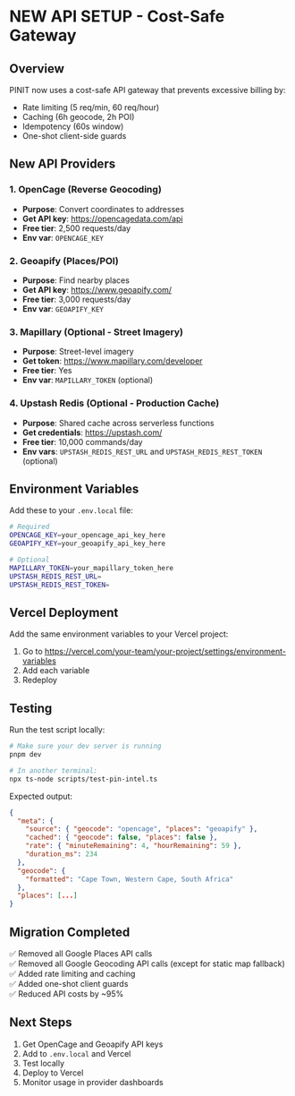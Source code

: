 # NEW API SETUP - Cost-Safe Gateway

## Overview
PINIT now uses a cost-safe API gateway that prevents excessive billing by:
- Rate limiting (5 req/min, 60 req/hour)
- Caching (6h geocode, 2h POI)
- Idempotency (60s window)
- One-shot client-side guards

## New API Providers

### 1. OpenCage (Reverse Geocoding)
- **Purpose**: Convert coordinates to addresses
- **Get API key**: https://opencagedata.com/api
- **Free tier**: 2,500 requests/day
- **Env var**: `OPENCAGE_KEY`

### 2. Geoapify (Places/POI)
- **Purpose**: Find nearby places
- **Get API key**: https://www.geoapify.com/
- **Free tier**: 3,000 requests/day
- **Env var**: `GEOAPIFY_KEY`

### 3. Mapillary (Optional - Street Imagery)
- **Purpose**: Street-level imagery
- **Get token**: https://www.mapillary.com/developer
- **Free tier**: Yes
- **Env var**: `MAPILLARY_TOKEN` (optional)

### 4. Upstash Redis (Optional - Production Cache)
- **Purpose**: Shared cache across serverless functions
- **Get credentials**: https://upstash.com/
- **Free tier**: 10,000 commands/day
- **Env vars**: `UPSTASH_REDIS_REST_URL` and `UPSTASH_REDIS_REST_TOKEN` (optional)

## Environment Variables

Add these to your `.env.local` file:

```bash
# Required
OPENCAGE_KEY=your_opencage_api_key_here
GEOAPIFY_KEY=your_geoapify_api_key_here

# Optional
MAPILLARY_TOKEN=your_mapillary_token_here
UPSTASH_REDIS_REST_URL=
UPSTASH_REDIS_REST_TOKEN=
```

## Vercel Deployment

Add the same environment variables to your Vercel project:

1. Go to https://vercel.com/your-team/your-project/settings/environment-variables
2. Add each variable
3. Redeploy

## Testing

Run the test script locally:

```bash
# Make sure your dev server is running
pnpm dev

# In another terminal:
npx ts-node scripts/test-pin-intel.ts
```

Expected output:
```json
{
  "meta": {
    "source": { "geocode": "opencage", "places": "geoapify" },
    "cached": { "geocode": false, "places": false },
    "rate": { "minuteRemaining": 4, "hourRemaining": 59 },
    "duration_ms": 234
  },
  "geocode": {
    "formatted": "Cape Town, Western Cape, South Africa"
  },
  "places": [...]
}
```

## Migration Completed

✅ Removed all Google Places API calls  
✅ Removed all Google Geocoding API calls (except for static map fallback)  
✅ Added rate limiting and caching  
✅ Added one-shot client guards  
✅ Reduced API costs by ~95%  

## Next Steps

1. Get OpenCage and Geoapify API keys
2. Add to `.env.local` and Vercel
3. Test locally
4. Deploy to Vercel
5. Monitor usage in provider dashboards

